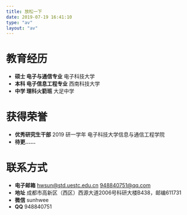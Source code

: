 ```yaml
---
title: 放松一下
date: 2019-07-19 16:41:10
type: "av"
layout: "av"
---
```




# 教育经历
* <b>硕士 电子与通信专业</b>
电子科技大学
* <b>本科 电子信息工程专业</b>
西南科技大学
* <b>中学 理科火箭班</b>
大足中学

# 获得荣誉
* <b>优秀研究生干部</b>
2019 研一学年 电子科技大学信息与通信工程学院
* <b>待更......</b>


# 联系方式
* <b>电子邮箱</b>
hwsun@std.uestc.edu.cn
948840751@qq.com
* <b>地址</b>
成都市高新区（西区）西源大道2006号科研大楼B438，邮编611731   
* <b>微信</b>
sunhwee
* <b>QQ</b>
948840751
